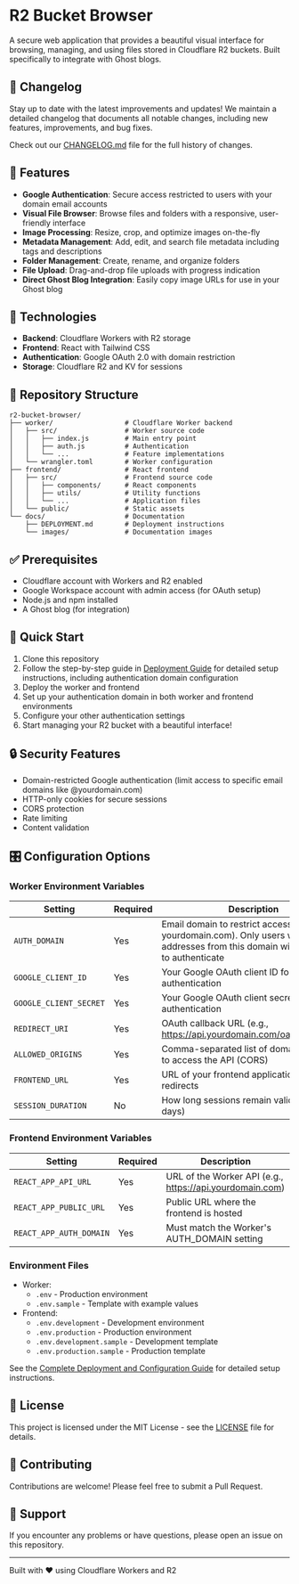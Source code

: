 # R2 Bucket Browser

A secure web application that provides a beautiful visual interface for browsing, managing, and using files stored in Cloudflare R2 buckets. Built specifically to integrate with Ghost blogs.

## 📝 Changelog

Stay up to date with the latest improvements and updates! We maintain a detailed changelog that documents all notable changes, including new features, improvements, and bug fixes.

Check out our [CHANGELOG.md](CHANGELOG.md) file for the full history of changes.

## 🌟 Features

- **Google Authentication**: Secure access restricted to users with your domain email accounts
- **Visual File Browser**: Browse files and folders with a responsive, user-friendly interface
- **Image Processing**: Resize, crop, and optimize images on-the-fly
- **Metadata Management**: Add, edit, and search file metadata including tags and descriptions
- **Folder Management**: Create, rename, and organize folders
- **File Upload**: Drag-and-drop file uploads with progress indication
- **Direct Ghost Blog Integration**: Easily copy image URLs for use in your Ghost blog

## 🔧 Technologies

- **Backend**: Cloudflare Workers with R2 storage
- **Frontend**: React with Tailwind CSS
- **Authentication**: Google OAuth 2.0 with domain restriction
- **Storage**: Cloudflare R2 and KV for sessions

## 📁 Repository Structure

```
r2-bucket-browser/
├── worker/                  # Cloudflare Worker backend
│   ├── src/                 # Worker source code
│   │   ├── index.js         # Main entry point
│   │   ├── auth.js          # Authentication
│   │   └── ...              # Feature implementations
│   └── wrangler.toml        # Worker configuration
├── frontend/                # React frontend
│   ├── src/                 # Frontend source code
│   │   ├── components/      # React components
│   │   ├── utils/           # Utility functions
│   │   └── ...              # Application files
│   └── public/              # Static assets
└── docs/                    # Documentation
    ├── DEPLOYMENT.md        # Deployment instructions
    └── images/              # Documentation images
```

## ✅ Prerequisites

- Cloudflare account with Workers and R2 enabled
- Google Workspace account with admin access (for OAuth setup)
- Node.js and npm installed
- A Ghost blog (for integration)

## 🚀 Quick Start

1. Clone this repository
2. Follow the step-by-step guide in [Deployment Guide](docs/DEPLOYMENT.md) for detailed setup instructions, including authentication domain configuration
3. Deploy the worker and frontend
4. Set up your authentication domain in both worker and frontend environments
5. Configure your other authentication settings
6. Start managing your R2 bucket with a beautiful interface!

## 🔒 Security Features

- Domain-restricted Google authentication (limit access to specific email domains like @yourdomain.com)
- HTTP-only cookies for secure sessions
- CORS protection
- Rate limiting
- Content validation

## 🎛️ Configuration Options

### Worker Environment Variables

| Setting | Required | Description |
|---------|----------|-------------|
| `AUTH_DOMAIN` | Yes | Email domain to restrict access to (e.g., yourdomain.com). Only users with email addresses from this domain will be allowed to authenticate |
| `GOOGLE_CLIENT_ID` | Yes | Your Google OAuth client ID for authentication |
| `GOOGLE_CLIENT_SECRET` | Yes | Your Google OAuth client secret for authentication |
| `REDIRECT_URI` | Yes | OAuth callback URL (e.g., https://api.yourdomain.com/oauth/callback) |
| `ALLOWED_ORIGINS` | Yes | Comma-separated list of domains allowed to access the API (CORS) |
| `FRONTEND_URL` | Yes | URL of your frontend application for redirects |
| `SESSION_DURATION` | No | How long sessions remain valid (default: 7 days) |

### Frontend Environment Variables

| Setting | Required | Description |
|---------|----------|-------------|
| `REACT_APP_API_URL` | Yes | URL of the Worker API (e.g., https://api.yourdomain.com) |
| `REACT_APP_PUBLIC_URL` | Yes | Public URL where the frontend is hosted |
| `REACT_APP_AUTH_DOMAIN` | Yes | Must match the Worker's AUTH_DOMAIN setting |

### Environment Files

- Worker:
  - `.env` - Production environment
  - `.env.sample` - Template with example values
- Frontend:
  - `.env.development` - Development environment
  - `.env.production` - Production environment
  - `.env.development.sample` - Development template
  - `.env.production.sample` - Production template

See the [Complete Deployment and Configuration Guide](docs/DEPLOYMENT.md) for detailed setup instructions.

## 📝 License

This project is licensed under the MIT License - see the [LICENSE](LICENSE) file for details.

## 🤝 Contributing

Contributions are welcome! Please feel free to submit a Pull Request.

## 📧 Support

If you encounter any problems or have questions, please open an issue on this repository.

---

Built with ❤️ using Cloudflare Workers and R2
